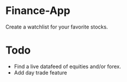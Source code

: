 Finance-App
===========

Create a watchlist  for your favorite stocks.



Todo
===========

* Find a live datafeed of equities and/or forex.
* Add day trade feature
